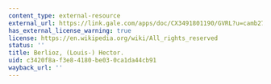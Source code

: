 ```yaml
---
content_type: external-resource
external_url: https://link.gale.com/apps/doc/CX3491801190/GVRL?u=camb27002&sid=bookmark-GVRL&xid=a9aea254
has_external_license_warning: true
license: https://en.wikipedia.org/wiki/All_rights_reserved
status: ''
title: Berlioz, (Louis-) Hector.
uid: c3420f8a-f3e8-4180-be03-0ca1da44cb91
wayback_url: ''
---
```

